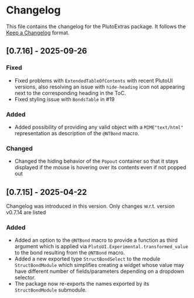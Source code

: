 # Changelog

This file contains the changelog for the PlutoExtras package. It follows the [Keep a Changelog](https://keepachangelog.com/en/1.1.0/) format.

## [0.7.16] - 2025-09-26

### Fixed
- Fixed problems with `ExtendedTableOfContents` with recent PlutoUI versions, also resolving an issue with `hide-heading` icon not appearing next to the corresponding heading in the ToC.
- Fixed styling issue with `BondsTable` in #19

### Added
- Added possibility of providing any valid object with a `MIME"text/html"` representation as description of the `@NTBond` macro.

### Changed
- Changed the hiding behavior of the `Popout` container so that it stays displayed if the mouse is hovering over its contents even if not popped out


## [0.7.15] - 2025-04-22
Changelog was introduced in this version. Only changes w.r.t. version v0.7.14 are listed

### Added
- Added an option to the `@NTBond` macro to provide a function as third argument which is applied via `PlutoUI.Experimental.transformed_value` to the bond resulting from the `@NTBond` macro.
- Added a new exported type `StructBondSelect` to the module `StructBondModule` which simplifies creating a widget whose value may have different number of fields/parameters depending on a dropdown selector.
- The package now re-exports the names exported by its `StructBondModule` submodule.